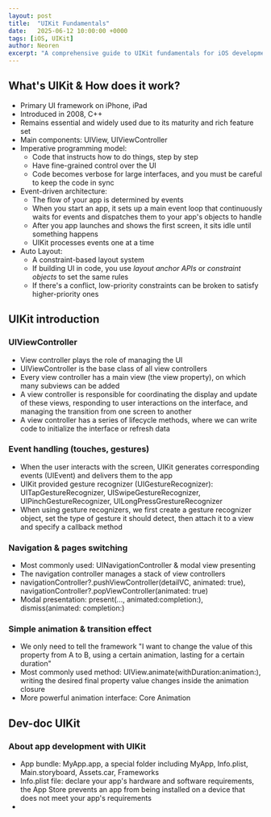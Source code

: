 ```yaml
---
layout: post
title:  "UIKit Fundamentals"
date:   2025-06-12 10:00:00 +0000
tags: [iOS, UIKit]
author: Neoren
excerpt: "A comprehensive guide to UIKit fundamentals for iOS development"
---
```

## What's UIKit & How does it work?

- Primary UI framework on iPhone, iPad
- Introduced in 2008, C++
- Remains essential and widely used due to its maturity and rich feature set
- Main components: UIView, UIViewController
- Imperative programming model:
  - Code that instructs how to do things, step by step 
  - Have fine-grained control over the UI
  - Code becomes verbose for large interfaces, and you must be careful to keep the code in sync
- Event-driven architecture:
  - The flow of your app is determined by events
  - When you start an app, it sets up a main event loop that continuously waits for events and dispatches them to your app's objects to handle
  - After you app launches and shows the first screen, it sits idle until something happens
  - UIKit processes events one at a time
- Auto Layout:
  - A constraint-based layout system
  - If building UI in code, you use _layout anchor APIs_ or _constraint objects_ to set the same rules
  - If there's a conflict, low-priority constraints can be broken to satisfy higher-priority ones

## UIKit introduction

### UIViewController

- View controller plays the role of managing the UI
- UIViewController is the base class of all view controllers
- Every view controller has a main view (the view property), on which many subviews can be added
- A view controller is responsible for coordinating the display and update of these views, responding to user interactions on the interface, and managing the transition from one screen to another 
- A view controller has a series of lifecycle methods, where we can write code to initialize the interface or refresh data

### Event handling (touches, gestures)

- When the user interacts with the screen, UIKit generates corresponding events (UIEvent) and delivers them to the app
- UIKit provided gesture recognizer (UIGestureRecognizer): UITapGestureRecognizer, UISwipeGestureRecognizer, UIPinchGestureRecognizer, UILongPressGrestureRecognizer
- When using gesture recognizers, we first create a gesture recognizer object, set the type of gesture it should detect, then attach it to a view and specify a callback method

### Navigation & pages switching

- Most commonly used: UINavigationController & modal view presenting
- The navigation controller manages a stack of view controllers
- navigationController?.pushViewController(detailVC, animated: true), navigationController?.popViewController(animated: true)
- Modal presentation: present(..., animated:completion:), dismiss(animated: completion:)

### Simple animation & transition effect

- We only need to tell the framework "I want to change the value of this property from A to B, using a certain animation, lasting for a certain duration"
- Most commonly used method: UIView.animate(withDuration:animation:), writing the desired final property value changes inside the animation closure
- More powerful animation interface: Core Animation

## Dev-doc UIKit

### About app development with UIKit

- App bundle: MyApp.app, a special folder including MyApp, Info.plist, Main.storyboard, Assets.car, Frameworks
- Info.plist file: declare your app's hardware and software requirements, the App Store prevents an app from being installed on a device that does not meet your app's requirements 
- 
